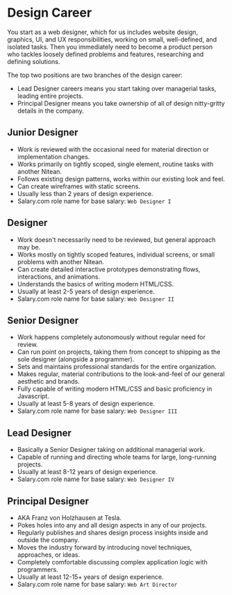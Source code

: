 # Design Career

You start as a web designer, which for us includes website design, graphics, UI, and UX responsibilities, working on small, well-defined, and isolated tasks. Then you immediately need to become a product person who tackles loosely defined problems and features, researching and defining solutions.

The top two positions are two branches of the design career:
* Lead Designer careers means you start taking over managerial tasks, leading entire projects. 
* Principal Designer means you take ownership of all of design nitty-gritty details in the company. 

## Junior Designer

* Work is reviewed with the occasional need for material direction or implementation changes.
* Works primarily on tightly scoped, single element, routine tasks with another Nitean.
* Follows existing design patterns, works within our existing look and feel.
* Can create wireframes with static screens.
* Usually less than 2 years of design experience.
* Salary.com role name for base salary: `Web Designer I`

## Designer

* Work doesn't necessarily need to be reviewed, but general approach may be.
* Works mostly on tightly scoped features, individual screens, or small problems with another Nitean.
* Can create detailed interactive prototypes demonstrating flows, interactions, and animations.
* Understands the basics of writing modern HTML/CSS.
* Usually at least 2-5 years of design experience.
* Salary.com role name for base salary: `Web Designer II`


## Senior Designer

* Work happens completely autonomously without regular need for review.
* Can run point on projects, taking them from concept to shipping as the sole designer (alongside a programmer).
* Sets and maintains professional standards for the entire organization.
* Makes regular, material contributions to the look-and-feel of our general aesthetic and brands.
* Fully capable of writing modern HTML/CSS and basic proficiency in Javascript.
* Usually at least 5-8 years of design experience.
* Salary.com role name for base salary: `Web Designer III`


## Lead Designer

* Basically a Senior Designer taking on additional managerial work.
* Capable of running and directing whole teams for large, long-running projects.
* Usually at least 8-12 years of design experience.
* Salary.com role name for base salary: `Web Designer IV`


## Principal Designer

* AKA Franz von Holzhausen at Tesla.
* Pokes holes into any and all design aspects in any of our projects.
* Regularly publishes and shares design process insights inside and outside the company.
* Moves the industry forward by introducing novel techniques, approaches, or ideas.
* Completely comfortable discussing complex application logic with programmers.
* Usually at least 12-15+ years of design experience.
* Salary.com role name for base salary: `Web Art Director`
